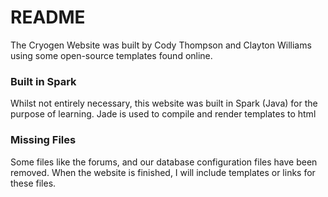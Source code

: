 # README #

The Cryogen Website was built by Cody Thompson and Clayton Williams using some open-source templates found online.

### Built in Spark ###

Whilst not entirely necessary, this website was built in Spark (Java) for the purpose of learning.
Jade is used to compile and render templates to html

### Missing Files ###

Some files like the forums, and our database configuration files have been removed.
When the website is finished, I will include templates or links for these files.
